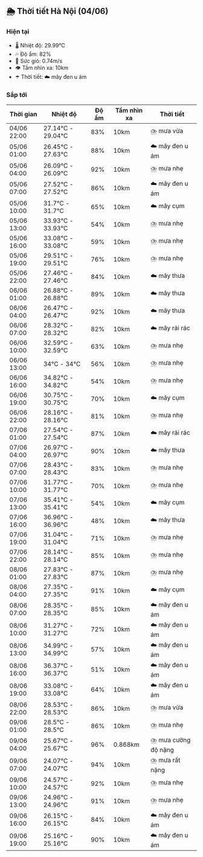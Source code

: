 ## 🌦️ Thời tiết Hà Nội (04/06)

### Hiện tại

- 🌡️ Nhiệt độ: 29.99℃
- 💦 Độ ẩm: 82%
- 💨 Sức gió: 0.74m/s
- 👁️ Tầm nhìn xa: 10km
- ☂️ Thời tiết: ☁️ mây đen u ám

### Sắp tới

| Thời gian | Nhiệt độ | Độ ẩm | Tầm nhìn xa | Thời tiết |
| --- | --- | --- | --- | --- |
| 04/06 22:00 | 27.14℃ - 29.04℃ | 83% | 10km | ⛈️ mưa vừa |
| 05/06 01:00 | 26.45℃ - 27.63℃ | 88% | 10km | ☁️ mây đen u ám |
| 05/06 04:00 | 26.09℃ - 26.09℃ | 92% | 10km | ⛈️ mưa nhẹ |
| 05/06 07:00 | 27.52℃ - 27.52℃ | 86% | 10km | ☁️ mây đen u ám |
| 05/06 10:00 | 31.7℃ - 31.7℃ | 65% | 10km | ☁️ mây cụm |
| 05/06 13:00 | 33.93℃ - 33.93℃ | 54% | 10km | ⛈️ mưa nhẹ |
| 05/06 16:00 | 33.08℃ - 33.08℃ | 59% | 10km | ⛈️ mưa nhẹ |
| 05/06 19:00 | 29.51℃ - 29.51℃ | 76% | 10km | ⛈️ mưa nhẹ |
| 05/06 22:00 | 27.46℃ - 27.46℃ | 84% | 10km | ☁️ mây thưa |
| 06/06 01:00 | 26.88℃ - 26.88℃ | 89% | 10km | ☁️ mây thưa |
| 06/06 04:00 | 26.47℃ - 26.47℃ | 92% | 10km | ☁️ mây thưa |
| 06/06 07:00 | 28.32℃ - 28.32℃ | 82% | 10km | ☁️ mây rải rác |
| 06/06 10:00 | 32.59℃ - 32.59℃ | 63% | 10km | ⛈️ mưa nhẹ |
| 06/06 13:00 | 34℃ - 34℃ | 56% | 10km | ⛈️ mưa nhẹ |
| 06/06 16:00 | 34.82℃ - 34.82℃ | 54% | 10km | ⛈️ mưa nhẹ |
| 06/06 19:00 | 30.75℃ - 30.75℃ | 70% | 10km | ☁️ mây cụm |
| 06/06 22:00 | 28.16℃ - 28.16℃ | 81% | 10km | ⛈️ mưa nhẹ |
| 07/06 01:00 | 27.54℃ - 27.54℃ | 87% | 10km | ☁️ mây rải rác |
| 07/06 04:00 | 26.97℃ - 26.97℃ | 90% | 10km | ☁️ mây thưa |
| 07/06 07:00 | 28.43℃ - 28.43℃ | 83% | 10km | ⛈️ mưa nhẹ |
| 07/06 10:00 | 31.77℃ - 31.77℃ | 70% | 10km | ⛈️ mưa nhẹ |
| 07/06 13:00 | 35.41℃ - 35.41℃ | 54% | 10km | ☁️ mây cụm |
| 07/06 16:00 | 36.96℃ - 36.96℃ | 48% | 10km | ☁️ mây thưa |
| 07/06 19:00 | 31.04℃ - 31.04℃ | 71% | 10km | ⛈️ mưa nhẹ |
| 07/06 22:00 | 28.14℃ - 28.14℃ | 85% | 10km | ⛈️ mưa nhẹ |
| 08/06 01:00 | 27.83℃ - 27.83℃ | 87% | 10km | ⛈️ mưa nhẹ |
| 08/06 04:00 | 27.35℃ - 27.35℃ | 91% | 10km | ☁️ mây cụm |
| 08/06 07:00 | 28.35℃ - 28.35℃ | 85% | 10km | ☁️ mây đen u ám |
| 08/06 10:00 | 31.27℃ - 31.27℃ | 72% | 10km | ☁️ mây đen u ám |
| 08/06 13:00 | 34.99℃ - 34.99℃ | 57% | 10km | ☁️ mây đen u ám |
| 08/06 16:00 | 36.37℃ - 36.37℃ | 51% | 10km | ☁️ mây đen u ám |
| 08/06 19:00 | 33.08℃ - 33.08℃ | 64% | 10km | ☁️ mây đen u ám |
| 08/06 22:00 | 28.53℃ - 28.53℃ | 86% | 10km | ⛈️ mưa vừa |
| 09/06 01:00 | 28.5℃ - 28.5℃ | 86% | 10km | ⛈️ mưa nhẹ |
| 09/06 04:00 | 25.67℃ - 25.67℃ | 96% | 0.868km | ⛈️ mưa cường độ nặng |
| 09/06 07:00 | 24.07℃ - 24.07℃ | 94% | 10km | ⛈️ mưa rất nặng |
| 09/06 10:00 | 24.57℃ - 24.57℃ | 92% | 10km | ⛈️ mưa nhẹ |
| 09/06 13:00 | 24.96℃ - 24.96℃ | 91% | 10km | ⛈️ mưa nhẹ |
| 09/06 16:00 | 26.15℃ - 26.15℃ | 84% | 10km | ☁️ mây đen u ám |
| 09/06 19:00 | 25.16℃ - 25.16℃ | 90% | 10km | ☁️ mây đen u ám |
